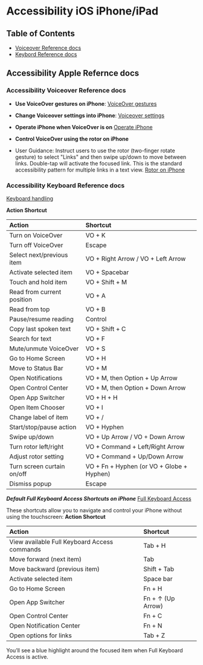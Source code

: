 # Accessibility iOS iPhone/iPad
## Table of Contents
* [Voiceover Reference docs](#accessibility-apple-reference-docs)
* [Keybord Reference docs](#accessibility-keyboard-reference-docs)

## Accessibility Apple Refernce docs

### Accessibility Voiceover Reference docs
* **Use VoiceOver gestures on iPhone**:
[VoiceOver gestures](https://support.apple.com/en-in/guide/iphone/iph3e2e2281/26/ios/26)

* **Change Voiceover settings into iPhone**:
[Voiceover settings](https://support.apple.com/en-in/guide/iphone/iphfa3d32c50/26/ios/26)

* **Operate iPhone when VoiceOver is on**
[Operate iPhone](https://support.apple.com/en-in/guide/iphone/iph3e2e2329/26/ios/26)

* **Control VoiceOver using the rotor on iPhone**
* User Guidance: Instruct users to use the rotor (two-finger rotate gesture) to select "Links" and then swipe up/down to move between links. Double-tap will activate the focused link. This is the standard accessibility pattern for multiple links in a text view.
[Rotor on iPhone](https://support.apple.com/en-in/guide/iphone/iph3e2e3a6d/26/ios/26)

### Accessibility Keyboard Reference docs

[Keyboard handling](https://support.apple.com/en-in/guide/iphone/iph6c494dc6/26/ios/26)

**Action	Shortcut**

| Action       | Shortcut              | 
|:-----------|:------------------|
| Turn on VoiceOver     | VO + K   |
| Turn off VoiceOver     | Escape  |
| Select next/previous item     | VO + Right Arrow / VO + Left Arrow  |
| Activate selected item |	VO + Spacebar |
| Touch and hold item |	VO + Shift + M |
| Read from current position |	VO + A |
| Read from top |	VO + B |
| Pause/resume reading |	Control |
| Copy last spoken text |	VO + Shift + C |
| Search for text |	VO + F
| Mute/unmute VoiceOver |	VO + S |
| Go to Home Screen |	VO + H |
| Move to Status Bar |	VO + M |
| Open Notifications |	VO + M, then Option + Up Arrow |
| Open Control Center |	VO + M, then Option + Down Arrow |
| Open App Switcher |	VO + H + H |
| Open Item Chooser |	VO + I |
| Change label of item |	VO + / |
| Start/stop/pause action |	VO + Hyphen |
| Swipe up/down |	VO + Up Arrow / VO + Down Arrow |
| Turn rotor left/right |	VO + Command + Left/Right Arrow |
| Adjust rotor setting |	VO + Command + Up/Down Arrow |
| Turn screen curtain on/off |	VO + Fn + Hyphen (or VO + Globe + Hyphen) |
| Dismiss popup |	Escape |


***Default Full Keyboard Access Shortcuts on iPhone***
[Full Keyboard Access](https://support.apple.com/en-in/guide/iphone/ipha4375873f/ios)

These shortcuts allow you to navigate and control your iPhone without using the touchscreen:
**Action	Shortcut**

| Action       | Shortcut              | 
|:-----------|:------------------|
| View available Full Keyboard Access commands| 	Tab + H| 
| Move forward (next item)| 	Tab| 
| Move backward (previous item)| 	Shift + Tab| 
| Activate selected item| 	Space bar| 
| Go to Home Screen| 	Fn + H| 
| Open App Switcher| 	Fn + ↑ (Up Arrow)| 
| Open Control Center| 	Fn + C| 
| Open Notification Center| 	Fn + N| 
| Open options for links | 	Tab + Z| 

You’ll see a blue highlight around the focused item when Full Keyboard Access is active.

